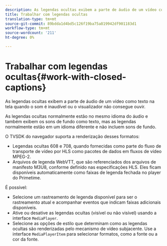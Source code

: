 ```yaml
---
description: As legendas ocultas exibem a parte de áudio de um vídeo como texto na tela quando o som é inaudível ou o visualizador não consegue ouvir.
title: Trabalhar com legendas ocultas
translation-type: tm+mt
source-git-commit: 89bdda1d4bd5c126f19ba75a819942df901183d1
workflow-type: tm+mt
source-wordcount: '211'
ht-degree: 0%

---
```



# Trabalhar com legendas ocultas{#work-with-closed-captions}

As legendas ocultas exibem a parte de áudio de um vídeo como texto na tela quando o som é inaudível ou o visualizador não consegue ouvir.

As legendas ocultas normalmente estão no mesmo idioma do áudio e também exibem os sons de fundo como texto, mas as legendas normalmente estão em um idioma diferente e não incluem sons de fundo.

O TVSDK do navegador suporta a renderização desses formatos:

* Legendas ocultas 608 e 708, quando fornecidas como parte do fluxo de transporte de vídeo por HLS como pacotes de dados em fluxos de vídeo MPEG-2.
* Arquivos de legenda WebVTT, que são referenciados dos arquivos de manifesto M3U8, conforme definido nas especificações HLS. Eles ficam disponíveis automaticamente como faixas de legenda fechada no player do Primetime.

É possível:

* Selecione um rastreamento de legenda disponível para ser o rastreamento atual e acompanhar eventos que indicam faixas adicionais disponíveis.
* Ative ou desative as legendas ocultas (visível ou não visível) usando a interface `MediaPlayer`.
* Selecione as opções de estilo que determinam como as legendas ocultas são renderizadas pelo mecanismo de vídeo subjacente. Use a interface `MediaPlayerItem` para selecionar formatos, como a fonte ou a cor da fonte.

